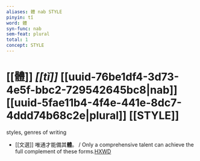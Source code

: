 ```yaml
---
aliases: 體 nab STYLE
pinyin: tǐ
word: 體
syn-func: nab
sem-feat: plural
total: 1
concept: STYLE 
---
```

# [[體]] *[[tǐ]]*  [[uuid-76be1df4-3d73-4e5f-bbc2-729542645bc8|nab]] [[uuid-5fae11b4-4f4e-441e-8dc7-4ddd74b68c2e|plural]] [[STYLE]]
styles, genres of writing
 - [[文選]] 唯通才能備其**體**。 / Only a comprehensive talent can achieve the full complement of these forms.[HXWD](https://hxwd.org/textview.html?location=KR4h0001_tls_052-9a.14)